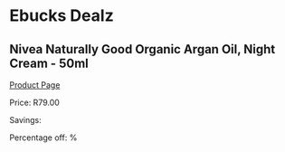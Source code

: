 
# Ebucks Dealz
## Nivea Naturally Good Organic Argan Oil, Night Cream - 50ml
[Product Page](https://www.ebucks.com/web/shop/productSelected.do?prodId=1169909398&catId=1158500262)

Price: R79.00

Savings: 

Percentage off: %
	